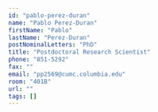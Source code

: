 ```yaml
---
id: "pablo-perez-duran"
name: "Pablo Perez-Duran"
firstName: "Pablo"
lastName: "Perez-Duran"
postNominalLetters: "PhD"
title: "Postdoctoral Research Scientist"
phone: "851-5292"
fax: ""
email: "pp2569@cumc.columbia.edu"
room: "401B"
url: ""
tags: []
---
```

